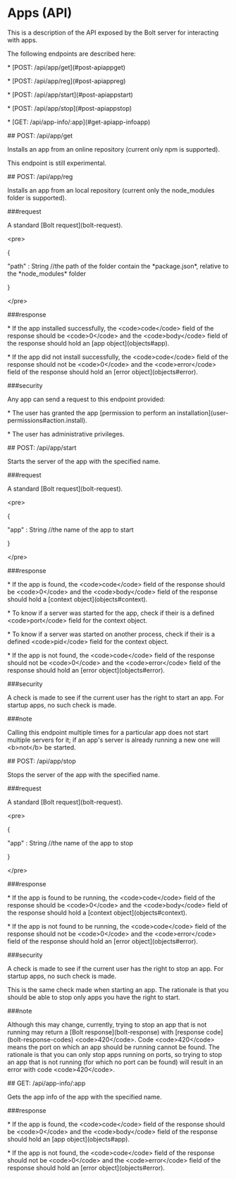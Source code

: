 # Apps \(API\)

This is a description of the API exposed by the Bolt server for interacting with apps.

The following endpoints are described here:

\* \[POST: \/api\/app\/get\]\(\#post-apiappget\)

\* \[POST: \/api\/app\/reg\]\(\#post-apiappreg\)

\* \[POST: \/api\/app\/start\]\(\#post-apiappstart\)

\* \[POST: \/api\/app\/stop\]\(\#post-apiappstop\)

\* \[GET: \/api\/app-info\/:app\]\(\#get-apiapp-infoapp\)

\#\# POST: \/api\/app\/get

Installs an app from an online repository \(current only npm is supported\).

This endpoint is still experimental.

\#\# POST: \/api\/app\/reg

Installs an app from an local repository \(current only the node\_modules folder is supported\).

\#\#\#request

A standard \[Bolt request\]\(bolt-request\).

&lt;pre&gt;

{

 "path" : String \/\/the path of the folder contain the \*package.json\*, relative to the \*node\_modules\* folder

}

&lt;\/pre&gt;

\#\#\#response

\* If the app installed successfully, the &lt;code&gt;code&lt;\/code&gt; field of the response should be &lt;code&gt;0&lt;\/code&gt; and the &lt;code&gt;body&lt;\/code&gt; field of the response should hold an \[app object\]\(objects\#app\).

\* If the app did not install successfully, the &lt;code&gt;code&lt;\/code&gt; field of the response should not be &lt;code&gt;0&lt;\/code&gt; and the &lt;code&gt;error&lt;\/code&gt; field of the response should hold an \[error object\]\(objects\#error\).

\#\#\#security

Any app can send a request to this endpoint provided:

\* The user has granted the app \[permission to perform an installation\]\(user-permissions\#action.install\).

\* The user has administrative privileges.

\#\# POST: \/api\/app\/start

Starts the server of the app with the specified name.

\#\#\#request

A standard \[Bolt request\]\(bolt-request\).

&lt;pre&gt;

{

 "app" : String \/\/the name of the app to start

}

&lt;\/pre&gt;

\#\#\#response

\* If the app is found, the &lt;code&gt;code&lt;\/code&gt; field of the response should be &lt;code&gt;0&lt;\/code&gt; and the &lt;code&gt;body&lt;\/code&gt; field of the response should hold a \[context object\]\(objects\#context\).

 \* To know if a server was started for the app, check if their is a defined &lt;code&gt;port&lt;\/code&gt; field for the context object.

 \* To know if a server was started on another process, check if their is a defined &lt;code&gt;pid&lt;\/code&gt; field for the context object.

\* If the app is not found, the &lt;code&gt;code&lt;\/code&gt; field of the response should not be &lt;code&gt;0&lt;\/code&gt; and the &lt;code&gt;error&lt;\/code&gt; field of the response should hold an \[error object\]\(objects\#error\).

\#\#\#security

A check is made to see if the current user has the right to start an app. For startup apps, no such check is made.

\#\#\#note

Calling this endpoint multiple times for a particular app does not start multiple servers for it; if an app's server is already running a new one will &lt;b&gt;not&lt;\/b&gt; be started.

\#\# POST: \/api\/app\/stop

Stops the server of the app with the specified name.

\#\#\#request

A standard \[Bolt request\]\(bolt-request\).

&lt;pre&gt;

{

 "app" : String \/\/the name of the app to stop

}

&lt;\/pre&gt;

\#\#\#response

\* If the app is found to be running, the &lt;code&gt;code&lt;\/code&gt; field of the response should be &lt;code&gt;0&lt;\/code&gt; and the &lt;code&gt;body&lt;\/code&gt; field of the response should hold a \[context object\]\(objects\#context\).

\* If the app is not found to be running, the &lt;code&gt;code&lt;\/code&gt; field of the response should not be &lt;code&gt;0&lt;\/code&gt; and the &lt;code&gt;error&lt;\/code&gt; field of the response should hold an \[error object\]\(objects\#error\).

\#\#\#security

A check is made to see if the current user has the right to stop an app. For startup apps, no such check is made.

This is the same check made when starting an app. The rationale is that you should be able to stop only apps you have the right to start.

\#\#\#note

Although this may change, currently, trying to stop an app that is not running may return a \[Bolt response\]\(bolt-response\) with \[response code\]\(bolt-response-codes\) &lt;code&gt;420&lt;\/code&gt;. Code &lt;code&gt;420&lt;\/code&gt; means the port on which an app should be running cannot be found. The rationale is that you can only stop apps running on ports, so trying to stop an app that is not running \(for which no port can be found\) will result in an error with code &lt;code&gt;420&lt;\/code&gt;.

\#\# GET: \/api\/app-info\/:app

Gets the app info of the app with the specified name.

\#\#\#response

\* If the app is found, the &lt;code&gt;code&lt;\/code&gt; field of the response should be &lt;code&gt;0&lt;\/code&gt; and the &lt;code&gt;body&lt;\/code&gt; field of the response should hold an \[app object\]\(objects\#app\).

\* If the app is not found, the &lt;code&gt;code&lt;\/code&gt; field of the response should not be &lt;code&gt;0&lt;\/code&gt; and the &lt;code&gt;error&lt;\/code&gt; field of the response should hold an \[error object\]\(objects\#error\).


